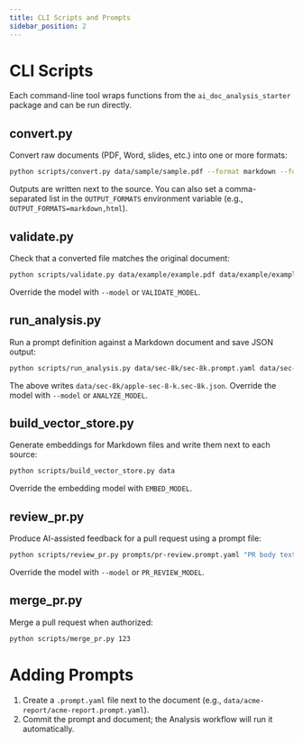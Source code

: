 ```yaml
---
title: CLI Scripts and Prompts
sidebar_position: 2
---
```


# CLI Scripts

Each command-line tool wraps functions from the `ai_doc_analysis_starter` package and can be run directly.

## convert.py
Convert raw documents (PDF, Word, slides, etc.) into one or more formats:

```bash
python scripts/convert.py data/sample/sample.pdf --format markdown --format html
```
Outputs are written next to the source. You can also set a comma-separated list in the `OUTPUT_FORMATS` environment variable (e.g., `OUTPUT_FORMATS=markdown,html`).

## validate.py
Check that a converted file matches the original document:

```bash
python scripts/validate.py data/example/example.pdf data/example/example.pdf.converted.md
```
Override the model with `--model` or `VALIDATE_MODEL`.

## run_analysis.py
Run a prompt definition against a Markdown document and save JSON output:

```bash
python scripts/run_analysis.py data/sec-8k/sec-8k.prompt.yaml data/sec-8k/apple-sec-8-k.pdf.converted.md
```
The above writes `data/sec-8k/apple-sec-8-k.sec-8k.json`. Override the model with `--model` or `ANALYZE_MODEL`.

## build_vector_store.py
Generate embeddings for Markdown files and write them next to each source:

```bash
python scripts/build_vector_store.py data
```
Override the embedding model with `EMBED_MODEL`.

## review_pr.py
Produce AI-assisted feedback for a pull request using a prompt file:

```bash
python scripts/review_pr.py prompts/pr-review.prompt.yaml "PR body text"
```
Override the model with `--model` or `PR_REVIEW_MODEL`.

## merge_pr.py
Merge a pull request when authorized:

```bash
python scripts/merge_pr.py 123
```

# Adding Prompts

1. Create a `.prompt.yaml` file next to the document (e.g., `data/acme-report/acme-report.prompt.yaml`).
2. Commit the prompt and document; the Analysis workflow will run it automatically.

